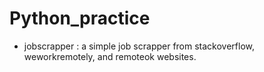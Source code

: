 # Python_practice

- jobscrapper : a simple job scrapper from stackoverflow, weworkremotely, and remoteok websites.
